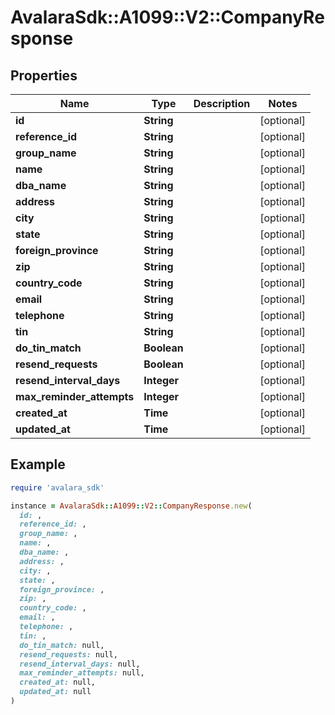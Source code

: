 # AvalaraSdk::A1099::V2::CompanyResponse

## Properties

| Name | Type | Description | Notes |
| ---- | ---- | ----------- | ----- |
| **id** | **String** |  | [optional] |
| **reference_id** | **String** |  | [optional] |
| **group_name** | **String** |  | [optional] |
| **name** | **String** |  | [optional] |
| **dba_name** | **String** |  | [optional] |
| **address** | **String** |  | [optional] |
| **city** | **String** |  | [optional] |
| **state** | **String** |  | [optional] |
| **foreign_province** | **String** |  | [optional] |
| **zip** | **String** |  | [optional] |
| **country_code** | **String** |  | [optional] |
| **email** | **String** |  | [optional] |
| **telephone** | **String** |  | [optional] |
| **tin** | **String** |  | [optional] |
| **do_tin_match** | **Boolean** |  | [optional] |
| **resend_requests** | **Boolean** |  | [optional] |
| **resend_interval_days** | **Integer** |  | [optional] |
| **max_reminder_attempts** | **Integer** |  | [optional] |
| **created_at** | **Time** |  | [optional] |
| **updated_at** | **Time** |  | [optional] |

## Example

```ruby
require 'avalara_sdk'

instance = AvalaraSdk::A1099::V2::CompanyResponse.new(
  id: ,
  reference_id: ,
  group_name: ,
  name: ,
  dba_name: ,
  address: ,
  city: ,
  state: ,
  foreign_province: ,
  zip: ,
  country_code: ,
  email: ,
  telephone: ,
  tin: ,
  do_tin_match: null,
  resend_requests: null,
  resend_interval_days: null,
  max_reminder_attempts: null,
  created_at: null,
  updated_at: null
)
```

